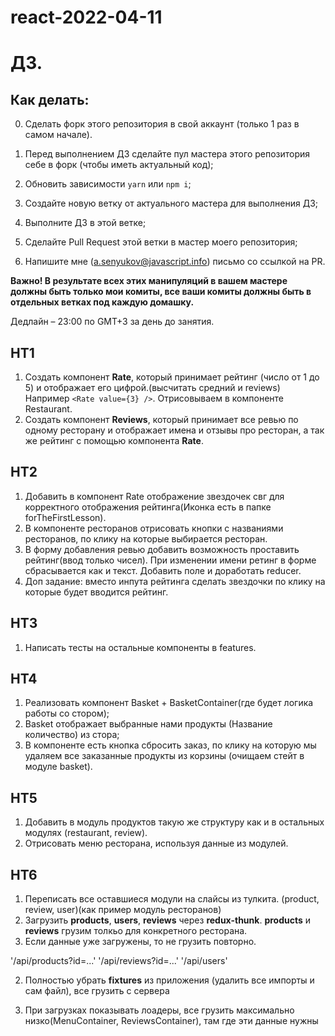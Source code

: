 # react-2022-04-11
# ДЗ.

## Как делать:

0. Сделать форк этого репозитория в свой аккаунт (только 1 раз в самом начале).

1. Перед выполнением ДЗ сделайте пул мастера этого репозитория себе в форк (чтобы иметь актуальный код);
2. Обновить зависимости `yarn` или `npm i`;
3. Создайте новую ветку от актуального мастера для выполнения ДЗ;
4. Выполните ДЗ в этой ветке;
5. Сделайте Pull Request этой ветки в мастер моего репозитория;
6. Напишите мне (a.senyukov@javascript.info) письмо со ссылкой на PR.

**Важно! В результате всех этих манипуляций в вашем мастере должны быть только мои комиты, все ваши комиты должны быть в отдельных ветках под каждую домашку.**

Дедлайн – 23:00 по GMT+3 за день до занятия.

## HT1

1. Создать компонент **Rate**, который принимает рейтинг (число от 1 до 5) и отображает его цифрой.(высчитать средний и reviews) Например `<Rate value={3} />`. Отрисовываем в компоненте Restaurant.
2. Создать компонент **Reviews**, который принимает все ревью по одному ресторану и отображает имена и отзывы про ресторан, а так же рейтинг с помощью компонента **Rate**.

## HT2

1. Добавить в компонент Rate отображение звездочек свг для корректного отображения рейтинга(Иконка есть в папке forTheFirstLesson).
2. В компоненте ресторанов отрисовать кнопки с названиями ресторанов, по клику на которые выбирается ресторан.
3. В форму добавления ревью добавить возможность проставить рейтинг(ввод только чисел). При изменении имени ретинг в форме сбрасывается как и текст. Добавить поле и доработать reducer.
4. Доп задание: вместо инпута рейтинга сделать звездочки по клику на которые будет вводится рейтинг.


## HT3

1. Написать тесты на остальные компоненты в features.

## HT4

1. Реализовать компонент Basket + BasketContainer(где будет логика работы со стором);
2. Basket отображает выбранные нами продукты (Название      количество) из стора;
3. В компоненте есть кнопка сбросить заказ, по клику на которую мы удаляем все заказанные продукты из корзины (очищаем стейт в модуле basket).

## HT5

1. Добавить в модуль продуктов такую же структуру как и в остальных модулях (restaurant, review).
2. Отрисовать меню ресторана, используя данные из модулей.

## HT6

1. Переписать все оставшиеся модули на слайсы из тулкита. (product, review, user)(как пример модуль ресторанов)
2. Загрузить **products**, **users**, **reviews** через **redux-thunk**. **products** и **reviews** грузим толкьо для конкретного ресторана.
3. Если данные уже загружены, то не грузить повторно.

'/api/products?id=...'
'/api/reviews?id=...'
'/api/users'

2. Полностью убрать **fixtures** из приложения (удалить все импорты и сам файл), все грузить с сервера

3. При загрузках показывать лоадеры, все грузить максимально низко(MenuContainer, ReviewsContainer), там где эти данные нужны